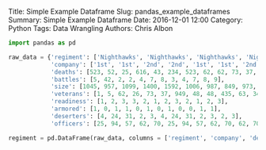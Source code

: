 Title: Simple Example Dataframe
Slug: pandas_example_dataframes
Summary: Simple Example Dataframe
Date: 2016-12-01 12:00
Category: Python
Tags: Data Wrangling
Authors: Chris Albon




```python
import pandas as pd
```


```python
raw_data = {'regiment': ['Nighthawks', 'Nighthawks', 'Nighthawks', 'Nighthawks', 'Dragoons', 'Dragoons', 'Dragoons', 'Dragoons', 'Scouts', 'Scouts', 'Scouts', 'Scouts'], 
            'company': ['1st', '1st', '2nd', '2nd', '1st', '1st', '2nd', '2nd','1st', '1st', '2nd', '2nd'], 
            'deaths': [523, 52, 25, 616, 43, 234, 523, 62, 62, 73, 37, 35], 
            'battles': [5, 42, 2, 2, 4, 7, 8, 3, 4, 7, 8, 9], 
            'size': [1045, 957, 1099, 1400, 1592, 1006, 987, 849, 973, 1005, 1099, 1523],
            'veterans': [1, 5, 62, 26, 73, 37, 949, 48, 48, 435, 63, 345],
            'readiness': [1, 2, 3, 3, 2, 1, 2, 3, 2, 1, 2, 3],
            'armored': [1, 0, 1, 1, 0, 1, 0, 1, 0, 0, 1, 1],
            'deserters': [4, 24, 31, 2, 3, 4, 24, 31, 2, 3, 2, 3],
            'officers': [25, 94, 57, 62, 70, 25, 94, 57, 62, 70, 62, 70]}

regiment = pd.DataFrame(raw_data, columns = ['regiment', 'company', 'deaths', 'battles', 'size', 'veterans', 'readiness', 'armored', 'deserters', 'officers'])
```

